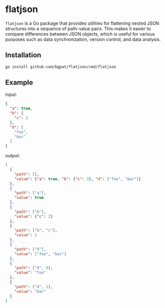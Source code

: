 # flatjson

`flatjson` is a Go package that provides utilities for flattening nested JSON structures into a sequence of path-value pairs.
This makes it easier to compare differences between JSON objects, which is useful for various purposes such as data synchronization, version control, and data analysis.

## Installation

```sh
go install github.com/bgpat/flatjson/cmd/flatjson
```

## Example

input:

```json
{
  "a": true,
  "b": {
    "c": 2
  },
  "d": [
    "foo",
    "bar"
  ]
}
```

output:

```json
[
  {
    "path": [],
    "value": {"a": true, "b": {"c": 2}, "d": ["foo", "bar"]}
  },
  {
    "path": ["a"],
    "value": true
  },
  {
    "path": ["b"],
    "value": {"c": 2}
  },
  {
    "path": ["b", "c"],
    "value": 2
  },
  {
    "path": ["d"],
    "value": ["foo", "bar"]
  },
  {
    "path": ["d", 0],
    "value": "foo"
  },
  {
    "path": ["d", 1],
    "value": "bar"
  }
]
```
